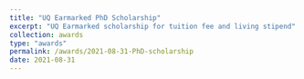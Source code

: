 ```yaml
---
title: "UQ Earmarked PhD Scholarship"
excerpt: "UQ Earmarked scholarship for tuition fee and living stipend"
collection: awards
type: "awards"
permalink: /awards/2021-08-31-PhD-scholarship
date: 2021-08-31
---
```


